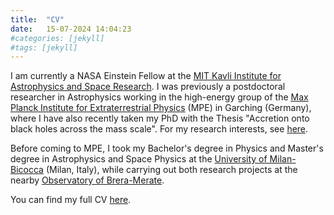 ```yaml
---
title:  "CV"
date:   15-07-2024 14:04:23
#categories: [jekyll]
#tags: [jekyll]
---
```

I am currently a NASA Einstein Fellow at the <a class="normal" target="_blank" href="https://space.mit.edu/">MIT Kavli Institute for Astrophysics and Space Research</a>. I was previously a postdoctoral researcher in Astrophysics working in the high-energy group of the <a class="normal" target="_blank" href="https://www.mpe.mpg.de/main">Max Planck Institute for Extraterrestrial Physics</a> (MPE) in Garching (Germany), where I have also recently taken my PhD with the Thesis "Accretion onto black holes across the mass scale". For my research interests, see <a class="normal" href="/Research">here</a>.

Before coming to MPE, I took my Bachelor's degree in Physics and Master's degree in Astrophysics and Space Physics at the <a class="normal" target="_blank" href="https://www.fisica.unimib.it/en/research/astrophysics">University of Milan-Bicocca</a> (Milan, Italy), while carrying out both research projects at the nearby <a class="normal" target="_blank" href="http://www.brera.inaf.it/?page=chisiamo;lingua=inglese">Observatory of Brera-Merate</a>.

You can find my full CV <a class="normal" target="_blank" href="/assets/docs/cv.pdf">here</a>.
